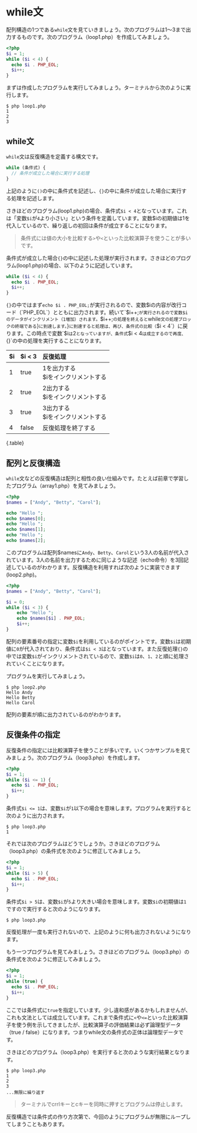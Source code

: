 # while文

配列構造の1つである`while`文を見ていきましょう。次のプログラムは1〜3まで出力するものです。次のプログラム（loop1.php）を作成してみましょう。

```php
<?php
$i = 1;
while ($i < 4) {
  echo $i . PHP_EOL;
  $i++;
}
```

まずは作成したプログラムを実行してみましょう。ターミナルから次のように実行します。

```
$ php loop1.php
1
2
3
```


## while文

`while`文は反復構造を定義する構文です。

```php
while (条件式) {
  // 条件が成立した場合に実行する処理
}
```

上記のように`()`の中に条件式を記述し、`{}`の中に条件が成立した場合に実行する処理を記述します。

さきほどのプログラム(loop1.php)の場合、条件式`$i < 4`となっています。これは「変数`$i`が`4`より小さい」という条件を定義しています。変数$iの初期値は1を代入しているので、繰り返しの初回は条件が成立することになります。

> 条件式には値の大小を比較する`>`や`<`といった比較演算子を使うことが多いです。

条件式が成立した場合`{}`の中に記述した処理が実行されます。さきほどのプログラム(loop1.php)の場合、以下のように記述しています。

```php
while ($i < 4) {
  echo $i . PHP_EOL;
  $i++;
}
```

`{}`の中ではまず`echo $i . PHP_EOL;`が実行されるので、変数$iの内容が改行コード（`PHP_EOL`）とともに出力されます。続いて`$i++;`が実行されるので変数$iのデータがインクリメント（1増加）されます。`$i++;`の処理を終えると`while`文の処理ブロックの終端である`}`に到達します。`}`に到達すると処理は、再び、条件式の比較（`$i < 4`）に戻ります。この時点で変数`$i`は`2`となっていますが、条件式`$i < 4`は成立するので再度、`{}`の中の処理を実行することになります。

|$i|$i < 3|反復処理|
|:--|:--|:--|
|1|true|1を出力する<br>$iをインクリメントする|
|2|true|2出力する<br>$iをインクリメントする|
|3|true|3出力する<br>$iをインクリメントする|
|4|false|反復処理を終了する|
{.table}

## 配列と反復構造

`while`文などの反復構造は配列と相性の良い仕組みです。たとえば前章で学習したプログラム（array1.php）を見てみましょう。

```php
<?php
$names = ["Andy", "Betty", "Carol"];

echo "Hello ";
echo $names[0];
echo "Hello ";
echo $names[1];
echo "Hello ";
echo $names[2];
```

このプログラムは配列$namesに`Andy`、`Betty`、`Carol`という3人の名前が代入されています。3人の名前を出力するために同じような記述（echo命令）を3回記述しているのがわかります。反復構造を利用すれば次のように実装できます(loop2.php)。

```php
<?php
$names = ["Andy", "Betty", "Carol"];

$i = 0;
while ($i < 3) {
    echo "Hello ";
    echo $names[$i] . PHP_EOL;
    $i++;
}
```

配列の要素番号の指定に変数`$i`を利用しているのがポイントです。変数`$i`は初期値に`0`が代入されており、条件式は`$i < 3`はとなっています。また反復処理`{}`の中では変数`$i`がインクリメントされているので、変数`$i`は`0`、`1`、`2`と順に処理されていくことになります。

プログラムを実行してみましょう。

```
$ php loop2.php
Hello Andy
Hello Betty
Hello Carol
```

配列の要素が順に出力されているのがわかります。


## 反復条件の指定

反復条件の指定には比較演算子を使うことが多いです。いくつかサンプルを見てみましょう。次のプログラム（loop3.php）を作成します。

```php
<?php
$i = 1;
while ($i <= 1) {
  echo $i . PHP_EOL;
  $i++;
}
```

条件式`$i <= 1`は、変数`$i`が`1`以下の場合を意味します。プログラムを実行すると次のように出力されます。

```
$ php loop3.php
1
```

それでは次のプログラムはどうでしょうか。さきほどのプログラム（loop3.php）の条件式を次のように修正してみましょう。


```php
<?php
$i = 1;
while ($i > 5) {
  echo $i . PHP_EOL;
  $i++;
}
```

条件式`$i > 5`は、変数`$i`が`5`より大きい場合を意味します。変数`$i`の初期値は`1`ですので実行すると次のようになります。

```
$ php loop3.php
```

反復処理が一度も実行されないので、上記のように何も出力されないようになります。

もう一つプログラムを見てみましょう。さきほどのプログラム（loop3.php）の条件式を次のように修正してみましょう。

```php
<?php
$i = 1;
while (true) {
  echo $i . PHP_EOL;
  $i++;
}
```

ここでは条件式に`true`を指定しています。少し違和感があるかもしれませんが、これも文法としては成立しています。これまで条件式に`<`や`<=`といった比較演算子を使う例を示してきましたが、比較演算子の評価結果は必ず論理型データ（true / false）になります。つまりwhile文の条件式の正体は論理型データです。

さきほどのプログラム（loop3.php）を実行すると次のような実行結果となります。

```
$ php loop3.php
1
2
3
...無限に繰り返す
```

> ターミナルでcrrlキーとcキーを同時に押すとプログラムは停止します。

反復構造では条件式の作り方次第で、今回のようにプログラムが無限にループしてしまうこともあります。
